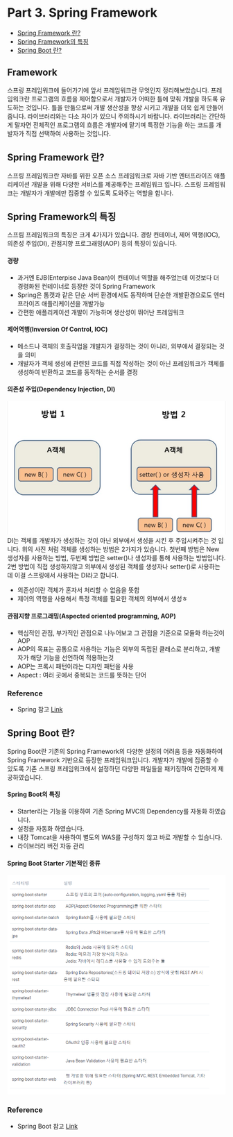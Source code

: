 # Part 3. Spring Framework
* [Spring Framework 란?](#spring-framework-란)
* [Spring Framework의 특징](#spring-framework의-특징)
* [Spring Boot 란?](#spring-boot-란?)

## Framework
스프링 프레임워크에 들어가기에 앞서 프레임워크란 무엇인지 정리해보았습니다. 프레임워크란 프로그램의 흐름을 제어함으로서 개발자가 어떠한 틀에 맞춰 개발을 하도록 유도하는 것입니다. 
틀을 만듦으로써 개발 생산성을 향상 시키고 개발을 더욱 쉽게 만들어줍니다. 라이브러리와는 다소 차이가 있으니 주의하시기 바랍니다.
라이브러리는 간단하게 말자면 전체적인 프로그램의 흐름은 개발자에 맡기며 특정한 기능을 하는 코드를 개발자가 직접 선택하여 사용하는 것입니다.

## Spring Framework 란?
스프링 프레임워크란 자바를 위한 오픈 소스 프레임워크로 자바 기반 엔터프라이즈 애플리케이션 개발을 위해 다양한 서비스를 제공해주는 프레임워크 입니다.
스프링 프레임워크는 개발자가 개발에만 집중할 수 있도록 도와주는 역할을 합니다. 

## Spring Framework의 특징
스프림 프레임워크의 특징은 크게 4가지가 있습니다. 경량 컨테이너,  제어 역행(IOC), 의존성 주입(DI), 관점지향 프로그래밍(AOP) 등의 특징이 있습니다.
#### 경량
 * 과거엔 EJB(Enterpise Java Bean)이 컨테이너 역할을 해주었는데 이것보다 더 경령화된 컨테이너로 등장한 것이 Spring Framework
 * Spring은 톰캣과 같은 단순 서버 환경에서도 동작하며 단순한 개발환경으로도 엔터프라이즈 애플리케이션을 개발가능
 * 간편한 애플리케이션 개발이 가능하며 생산성이 뛰어난 프레임워크

#### 제어역행(Inversion Of Control, IOC)
 * 메소드나 객체의 호출작업을 개발자가 결정하는 것이 아니라, 외부에서 결정되는 것을 의미
 * 개발자가 객체 생성에 관련된 코드를 직접 작성하는 것이 아닌 프레임워크가 객체를 생성하여 반환하고 코드를 동작하는 순서를 결정

#### 의존성 주입(Dependency Injection, DI)
 ![DI](https://github.com/joonsu1229/interviewPrepare/blob/main/img_folder/DI.png)<br>
 DI는 객체를 개발자가 생성하는 것이 아닌 외부에서 생성을 시킨 후 주입시켜주는 것 입니다. 위의 사진 처럼 객체를 생성하는 방법은 2가지가 있습니다. 첫번째 방법은 New 생성자를 사용하는 방법, 두번째 방법은 setter()나 생성자를 통해 사용하는 방법입니다. 2번 방법이 직접 생성하지않고 외부에서 생성된 객체를 생성자나 setter()로 사용하는데 이걸 스프링에서 사용하는 DI라고 합니다.<br>
 * 의존성이란 객체가 혼자서 처리할 수 없음을 뜻함
 * 제어의 역행을 사용해서 특정 객체를 필요한 객체의 외부에서 생성ㅎ

#### 관점지향 프로그래밍(Aspected oriented programming, AOP)
 * 핵심적인 관점, 부가적인 관점으로 나누어보고 그 관점을 기준으로 모듈화 하는것이 AOP
 * AOP의 목표는 공통으로 사용하는 기능은 외부의 독립된 클래스로 분리하고, 개발자가 해당 기능을 선언하여 적용하는것
 * AOP는 프록시 패턴이라는 디자인 패턴을 사용
 * Aspect : 여러 곳에서 중복되는 코드를 뜻하는 단어
### Reference
  * Spring 참고 [Link](https://private.tistory.com/39)
## Spring Boot 란?
Spring Boot란 기존의 Spring Framework의 다양한 설정의 어려움 등을 자동화하여 Spring Framework 기반으로 등장한 프레임워크입니다. 개발자가 개발에 집중할 수 있도록 기존 스프링 프레임워크에서 설정하던 다양한 파일들을 패키징하여 간편하게 제공하였습니다.

#### Spring Boot의 특징
 * Starter라는 기능을 이용하여 기존 Spring MVC의 Dependency를 자동화 하였습니다.
 * 설정을 자동화 하였습니다.
 * 내장 Tomcat을 사용하여 별도의 WAS를 구성하지 않고 바로 개발할 수 있습니다.
 * 라이브러리 버전 자동 관리
#### Spring Boot Starter 기본적인 종류
![SpringBoot Starter](https://github.com/joonsu1229/interviewPrepare/blob/main/img_folder/starter.png)
### Reference
 * Spring Boot 참고 [Link](https://incheol-jung.gitbook.io/docs/q-and-a/spring/spring-boot)
